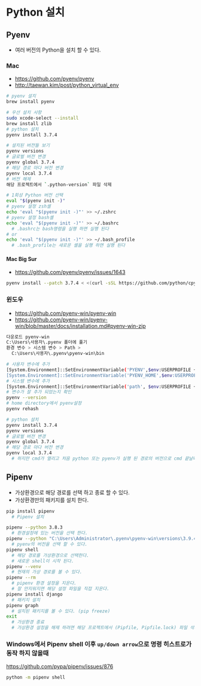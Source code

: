 # Python 설치

## Pyenv
* 여러 버전의 Python을 설치 할 수 있다.

### Mac
* https://github.com/pyenv/pyenv
* http://taewan.kim/post/python_virtual_env
```sh
# pyenv 설치
brew install pyenv

# 우선 설치 사항
sudo xcode-select --install
brew install zlib
# python 설치
pyenv install 3.7.4

# 설치된 버전들 보기
pyenv versions
# 글로벌 버전 변경
pyenv global 3.7.4
# 해당 경로 마다 버전 변경
pyenv local 3.7.4
# 버전 해제
해당 프로젝트에서 `.python-version` 파일 삭제

# 1회성 Python 버전 선택
eval "$(pyenv init -)"
# pyenv 설정 zsh셸
echo 'eval "$(pyenv init -)"' >> ~/.zshrc
# pyenv 설정 bash셸
echo 'eval "$(pyenv init -)"' >> ~/.bashrc
  # .bashrc는 bash명령을 실행 하면 실행 된다
# or
echo 'eval "$(pyenv init -)"' >> ~/.bash_profile
  # .bash_profile는 새로운 셸을 실행 하면 실행 된다
```

#### Mac Big Sur
* https://github.com/pyenv/pyenv/issues/1643
```sh
pyenv install --patch 3.7.4 < <(curl -sSL https://github.com/python/cpython/commit/8ea6353.patch)
```

### 윈도우
* https://github.com/pyenv-win/pyenv-win
* https://github.com/pyenv-win/pyenv-win/blob/master/docs/installation.md#pyenv-win-zip
```sh
다운로드 pyenv-win
C:\Users\사용자\.pyenv 폴더에 풀기
환경 변수 > 시스템 변수 > Path > 
  C:\Users\사용자\.pyenv\pyenv-win\bin

# 사용자 변수에 추가
[System.Environment]::SetEnvironmentVariable('PYENV',$env:USERPROFILE + "\.pyenv\pyenv-win\","User")
[System.Environment]::SetEnvironmentVariable('PYENV_HOME',$env:USERPROFILE + "\.pyenv\pyenv-win\","User")
# 시스템 변수에 추가
[System.Environment]::SetEnvironmentVariable('path', $env:USERPROFILE + "\.pyenv\pyenv-win\bin;" + $env:USERPROFILE + "\.pyenv\pyenv-win\shims;" + [System.Environment]::GetEnvironmentVariable('path', "User"),"User")
# 변수가 잘 추가 되었는지 확인
pyenv --version
# home directory에서 pyenv설정
pyenv rehash

# python 설치
pyenv install 3.7.4
pyenv versions
# 글로벌 버전 변경
pyenv global 3.7.4
# 해당 경로 마다 버전 변경
pyenv local 3.7.4
  # 하지만 cmd가 열리고 처음 python 또는 pyenv가 실행 된 경로의 버전으로 cmd 끝날때 까지 적용 된다
```

## Pipenv
* 가상환경으로 해당 경로를 선택 하고 종료 할 수 있다.
* 가상환경만의 패키지를 설치 한다.
```sh
pip install pipenv
  # Pipenv 설치
```
```sh
pipenv --python 3.8.3
  # 환경설정에 있는 버전을 선택 한다.
pipenv --python "C:\Users\Administrator\.pyenv\pyenv-win\versions\3.9.4\python.exe"
  # pyenv의 버전을 선택 할 수 있다.
pipenv shell
  # 해당 경로를 가상환경으로 선택한다.
  # 새로운 shell이 시작 된다.
pipenv --venv
  # 현재의 가상 경로를 볼 수 있다.
pipenv --rm
  # pipenv 환경 설정을 지운다.
  # 잘 안지워지면 해당 설정 파일을 직접 지운다.
pipenv install django
  # 패키지 설치
pipenv graph
  # 설치된 패키지를 볼 수 있다. (pip freeze)
exit
  # 가상환경 종료
  # 가상환경 설정을 해제 하려면 해당 프로젝트에서 (Pipfile, Pipfile.lock) 파일 삭제
```

### Windows에서 Pipenv shell 이후 `up/down arrow`으로 명령 히스트로가 동작 하지 않을때
https://github.com/pypa/pipenv/issues/876
```sh
python -m pipenv shell
```
